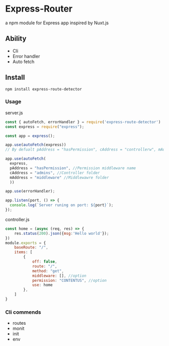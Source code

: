 # Express-Router

a npm module for Express app inspired by Nuxt.js

## Ability
 - Cli
 - Error handler
 - Auto fetch

 ## Install
 ```shell
 npm install express-route-detector
```
### Usage 

server.js
```js
const { autoFetch, errorHandler } = require('express-route-detector')
const express = require("express");

const app = express();

app.use(autoFetch(express))
// By defualt pAddress = "hasPermission", cAddress = "controllerw", mAddress = "middleware" 

app.use(autoFetch(
  express,
  pAddress = "hasPermission", //Permission middleware name
  cAddress = "admins", //Controller folder
  mAddress = "middleware" //Middlewawre folder
  ))

app.use(errorHandler);

app.listen(port, () => {
  console.log(`Server runing on port: ${port}`);
});

```


controller.js
```js
const home = (async (req, res) => {
    res.status(200).json({msg:'Hello world'});
})
module.exports = {
    baseRoute: "/",
    items: [
        {
            off: false,
            route: "/",
            method: "get",
            middleware: [], //option
            permission: "CONTENTUS", //option
            use: home
        },
    ]
}
```
### Cli commends
 - routes
 - monit
 - init
 - env
